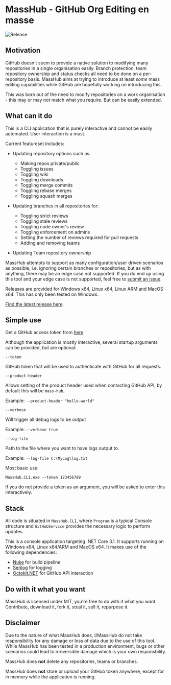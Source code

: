 # MassHub - GitHub Org Editing en masse

![Release](https://github.com/Inzanit/MassHub/workflows/Release/badge.svg)

## Motivation

GitHub doesn't seem to provide a native solution to modifying many repositories in a single organisation easily. Branch protection, team repository ownership and status checks all need to be done on a per-repository basis. MassHub aims at trying to introduce at least *some* mass editing capabilities while GitHub are hopefully working on introducing this.

This was born out of the need to modify repositories on a work organisation - this may or may not match what you require. But can be easily extended.

## What can it do

This is a CLI application that is purely interactive and cannot be easily automated. User interaction is a must.

Current featureset includes:
- Updating repository options such as:
  - Making repos private/public
  - Toggling issues
  - Toggling wiki
  - Toggling downloads
  - Toggling merge commits
  - Toggling rebase merges
  - Toggling squash merges

- Updating branches in all repositories for:
  - Toggling strict reviews
  - Toggling stale reviews
  - Toggling code owner's review
  - Toggling enforcement on admins
  - Setting the number of reviews required for pull requests
  - Adding and removing teams

- Updating Team repository ownership

MassHub attempts to support as many configuration/user driven scenarios as possible, i.e. ignoring certain branches or repositories, but as with anything, there may be an edge case not supported. If you do end up using this tool and your edge case is not supported, feel free to [submit an issue](https://github.com/Inzanit/MassHub/issues/new).

Releases are provided for Windows x64, Linux x64, Linux ARM and MacOS x64. This has only been tested on Windows.

[Find the latest release here](https://github.com/Inzanit/MassHub/releases).

## Simple use

Get a GitHub access token from [here](https://github.com/settings/tokens)

Although the application is mostly interactive, several startup arguments can be provided, but are optional:

```--token```

GitHub token that will be used to authenticate with GitHub for all requests.

```--product-header```

Allows setting of the product header used when contacting GitHub API, by default this will be `mass-hub`.

Example: `--product-header "hello-world"`

```--verbose```

Will trigger all debug logs to be output

Example: `--verbose true`

```--log-file```

Path to the file where you want to have logs output to.

Example: `--log-file C:\MyLog\log.txt`

Most basic use:

```
MassHub.CLI.exe --token 123456789
```

If you do not provide a token as an argument, you will be asked to enter this interactively.

## Stack

All code is situated in `MassHub.CLI`, where `Program` is a typical Console structure and `GitHubService` provides the necessary logic to perform updates.

This is a console application targeting .NET Core 3.1. It supports running on Windows x64, Linux x64/ARM and MacOS x64. It makes use of the following dependencies:

- [Nuke](https://nuke.build/) for build pipeline
- [Serilog](https://github.com/serilog/serilog) for logging
- [Octokit.NET](https://github.com/octokit/octokit.net) for GitHub API interaction

## Do with it what you want

MassHub is licensed under MIT, you're free to do with it what you want. Contribute, download it, fork it, steal it, sell it, repurpose it.

## Disclaimer

Due to the nature of what MassHub does, I/MassHub do not take responsibility for any damage or loss of data due to the use of this tool. While MassHub has been tested in a production environment, bugs or other scenarios could lead to irreversible damage which is your own responsbility.

MassHub does **not** delete any repositories, teams or branches.

MassHub does **not** store or upload your GitHub token anywhere, except for in memory while the application is running.
